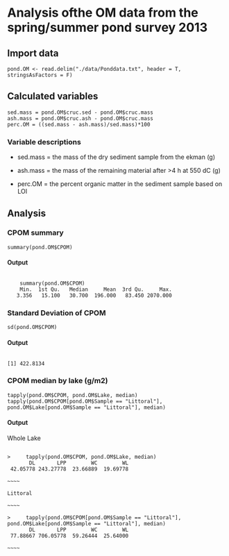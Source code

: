 # Analysis ofthe OM data from the spring/summer pond survey 2013

## Import data

    pond.OM <- read.delim("./data/Ponddata.txt", header = T, stringsAsFactors = F)

## Calculated variables

    sed.mass = pond.OM$cruc.sed - pond.OM$cruc.mass
    ash.mass = pond.OM$cruc.ash - pond.OM$cruc.mass
    perc.OM = ((sed.mass - ash.mass)/sed.mass)*100

### Variable descriptions

* sed.mass = the mass of the dry sediment sample from the ekman (g)

* ash.mass = the mass of the remaining material after >4 h at 550 dC (g)

* perc.OM = the percent organic matter in the sediment sample based on LOI

## Analysis

### CPOM summary

    summary(pond.OM$CPOM)

#### Output

~~~~

    summary(pond.OM$CPOM)
    Min.  1st Qu.   Median     Mean  3rd Qu.     Max. 
   3.356   15.100   30.700  196.000   83.450 2070.000

~~~~

### Standard Deviation of CPOM

    sd(pond.OM$CPOM)

#### Output

~~~~

[1] 422.8134

~~~~

### CPOM median by lake (g/m2)

    tapply(pond.OM$CPOM, pond.OM$Lake, median)
    tapply(pond.OM$CPOM[pond.OM$Sample == "Littoral"], pond.OM$Lake[pond.OM$Sample == "Littoral"], median)

#### Output

Whole Lake

~~~~~

>     tapply(pond.OM$CPOM, pond.OM$Lake, median)
       DL       LPP        WC        WL 
 42.05778 243.27778  23.66889  19.69778

~~~~

Littoral

~~~~

>     tapply(pond.OM$CPOM[pond.OM$Sample == "Littoral"], pond.OM$Lake[pond.OM$Sample == "Littoral"], median)
       DL       LPP        WC        WL 
 77.88667 706.05778  59.26444  25.64000 
    
~~~~
